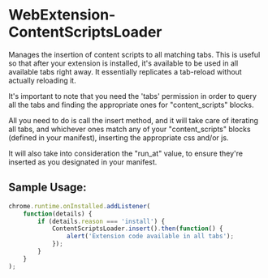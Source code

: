 # WebExtension-ContentScriptsLoader

Manages the insertion of content scripts to all matching tabs. This is useful so that after your extension is installed, it's available to be used in all available tabs right away. It essentially replicates a tab-reload without actually reloading it.

It's important to note that you need the 'tabs' permission in order to query all the tabs and finding the appropriate ones for "content_scripts" blocks.

All you need to do is call the insert method, and it will take care of iterating all tabs, and whichever ones match any of your "content_scripts" blocks (defined in your manifest), inserting the appropriate css and/or js.

It will also take into consideration the "run_at" value, to ensure they're inserted as you designated in your manifest.

## Sample Usage:
``` javascript
chrome.runtime.onInstalled.addListener(
    function(details) {
        if (details.reason === 'install') {
            ContentScriptsLoader.insert().then(function() {
                alert('Extension code available in all tabs');
            });
        }
    }
);
```
